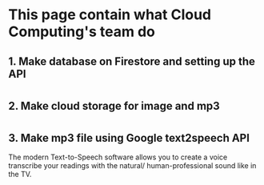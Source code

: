 # This page contain what Cloud Computing's team do

## 1. Make database on Firestore and setting up the API

#

## 2. Make cloud storage for image and mp3

#

## 3. Make mp3 file using Google text2speech API
The modern Text-to-Speech software allows you to create a voice transcribe your readings 
with the natural/ human-professional sound like in the TV. 
